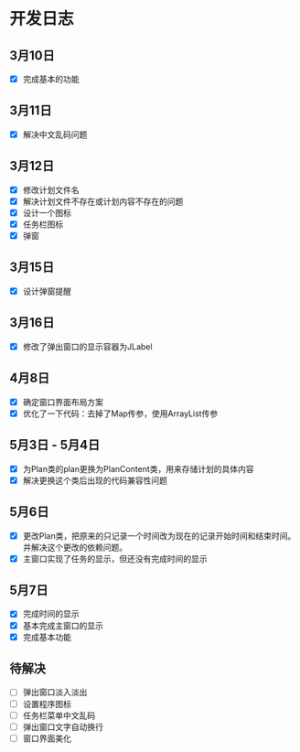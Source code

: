 # 开发日志

## 3月10日

- [x] 完成基本的功能

## 3月11日

- [x] 解决中文乱码问题

## 3月12日

- [x] 修改计划文件名
- [x] 解决计划文件不存在或计划内容不存在的问题
- [x] 设计一个图标
- [x] 任务栏图标
- [x] 弹窗

## 3月15日

- [x] 设计弹窗提醒

## 3月16日

- [x] 修改了弹出窗口的显示容器为JLabel

## 4月8日

- [x] 确定窗口界面布局方案
- [x] 优化了一下代码：去掉了Map传参，使用ArrayList传参

## 5月3日 - 5月4日

- [x] 为Plan类的plan更换为PlanContent类，用来存储计划的具体内容
- [x] 解决更换这个类后出现的代码兼容性问题

## 5月6日

- [x] 更改Plan类，把原来的只记录一个时间改为现在的记录开始时间和结束时间。并解决这个更改的依赖问题。
- [x] 主窗口实现了任务的显示，但还没有完成时间的显示

## 5月7日

- [x] 完成时间的显示
- [x] 基本完成主窗口的显示
- [x] 完成基本功能

## 待解决

- [ ] 弹出窗口淡入淡出
- [ ] 设置程序图标
- [ ] 任务栏菜单中文乱码
- [ ] 弹出窗口文字自动换行
- [ ] 窗口界面美化